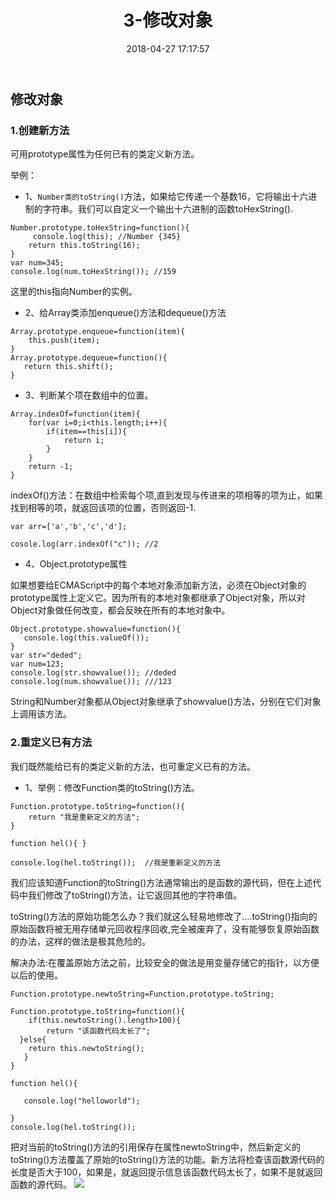 ﻿---
title: 3-修改对象
comments: true
date: 2018-04-27 17:17:57
categories: 前端
tags: JavaScript

---

## 修改对象

### 1.创建新方法

可用prototype属性为任何已有的类定义新方法。

举例：

* 1、`Number类的toString()`方法，如果给它传递一个基数16，它将输出十六进制的字符串。我们可以自定义一个输出十六进制的函数toHexString().

```
Number.prototype.toHexString=function(){
     console.log(this); //Number {345}
	return this.toString(16);
}
var num=345;
console.log(num.toHexString()); //159
```
这里的this指向Number的实例。

* 2、给Array类添加enqueue()方法和dequeue()方法

```
Array.prototype.enqueue=function(item){
	this.push(item);
}
Array.prototype.dequeue=function(){
   return this.shift();
}
```
* 3、判断某个项在数组中的位置。

```
Array.indexOf=function(item){
	for(var i=0;i<this.length;i++){
		if(item==this[i]){
			return i;
		}
	}
	return -1;
}
```

indexOf()方法：在数组中检索每个项,直到发现与传进来的项相等的项为止，如果找到相等的项，就返回该项的位置，否则返回-1.

```
var arr=['a','b','c','d'];

cosole.log(arr.indexOf("c")); //2
```

* 4、Object.prototype属性

如果想要给ECMAScript中的每个本地对象添加新方法，必须在Object对象的prototype属性上定义它。因为所有的本地对象都继承了Object对象，所以对Object对象做任何改变，都会反映在所有的本地对象中。

```
Object.prototype.showvalue=function(){
   console.log(this.valueOf());
}
var str="deded";
var num=123;
console.log(str.showvalue()); //deded
console.log(num.showvalue()); ///123
```
String和Number对象都从Object对象继承了showvalue()方法，分别在它们对象上调用该方法。

### 2.重定义已有方法

我们既然能给已有的类定义新的方法，也可重定义已有的方法。

* 1、举例：修改Function类的toString()方法。

```
Function.prototype.toString=function(){
	return "我是重新定义的方法";
}

function hel(){ }

console.log(hel.toString());  //我是重新定义的方法
```

我们应该知道Function的toString()方法通常输出的是函数的源代码，但在上述代码中我们修改了toString()方法，让它返回其他的字符串值。

toString()方法的原始功能怎么办？我们就这么轻易地修改了....toString()指向的原始函数将被无用存储单元回收程序回收,完全被废弃了，没有能够恢复原始函数的办法，这样的做法是极其危险的。

解决办法:在覆盖原始方法之前，比较安全的做法是用变量存储它的指针，以方便以后的使用。

```
Function.prototype.newtoString=Function.prototype.toString;

Function.prototype.toString=function(){
	if(this.newtoString().length>100){
	    return "该函数代码太长了";
  }else{
    return this.newtoString();
   }
}

function hel(){

   console.log("helloworld");

}
console.log(hel.toString());
```

把对当前的toString()方法的引用保存在属性newtoString中，然后新定义的toString()方法覆盖了原始的toString()方法的功能。新方法将检查该函数源代码的长度是否大于100，如果是，就返回提示信息该函数代码太长了，如果不是就返回函数的源代码。
![ ](http://images.cnblogs.com/cnblogs_com/cliy-10/1255650/o_14.png)
